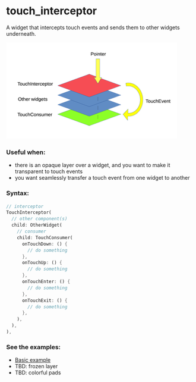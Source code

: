 # touch_interceptor

A widget that intercepts touch events and sends them to other widgets underneath.

![Schema](https://raw.githubusercontent.com/parsodyl/touch_interceptor/master/touch_interceptor.png?sanitize=true)


### Useful when:

- there is an opaque layer over a widget, and you want to make it transparent to touch events 
- you want seamlessly transfer a touch event from one widget to another

### Syntax:

```dart
// interceptor
TouchInterceptor(
  // other component(s)
  child: OtherWidget(
    // consumer
    child: TouchConsumer(
      onTouchDown: () {
        // do something
      },
      onTouchUp: () {
        // do something
      },
      onTouchEnter: () {
        // do something
      },
      onTouchExit: () {
        // do something
      },
    ),
  ),
),
```

### See the examples:
- [Basic example](https://github.com/parsodyl/touch_interceptor/tree/master/example)
- TBD: frozen layer
- TBD: colorful pads
